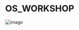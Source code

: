 # OS_WORKSHOP
![image](https://github.com/user-attachments/assets/3e2f3419-c1d6-47f0-b22f-213f5b9bb0a7)

